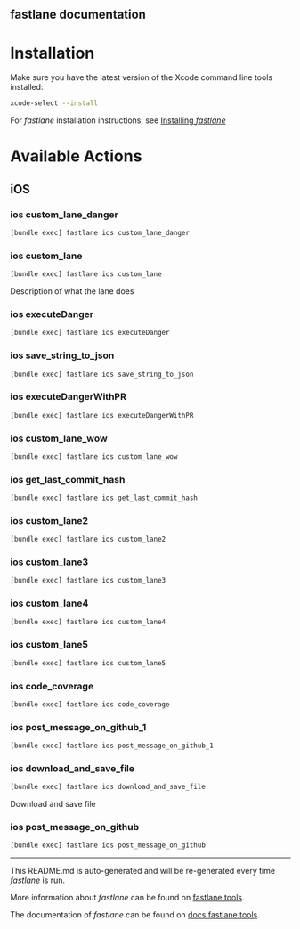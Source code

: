 fastlane documentation
----

# Installation

Make sure you have the latest version of the Xcode command line tools installed:

```sh
xcode-select --install
```

For _fastlane_ installation instructions, see [Installing _fastlane_](https://docs.fastlane.tools/#installing-fastlane)

# Available Actions

## iOS

### ios custom_lane_danger

```sh
[bundle exec] fastlane ios custom_lane_danger
```



### ios custom_lane

```sh
[bundle exec] fastlane ios custom_lane
```

Description of what the lane does

### ios executeDanger

```sh
[bundle exec] fastlane ios executeDanger
```



### ios save_string_to_json

```sh
[bundle exec] fastlane ios save_string_to_json
```



### ios executeDangerWithPR

```sh
[bundle exec] fastlane ios executeDangerWithPR
```



### ios custom_lane_wow

```sh
[bundle exec] fastlane ios custom_lane_wow
```



### ios get_last_commit_hash

```sh
[bundle exec] fastlane ios get_last_commit_hash
```



### ios custom_lane2

```sh
[bundle exec] fastlane ios custom_lane2
```



### ios custom_lane3

```sh
[bundle exec] fastlane ios custom_lane3
```



### ios custom_lane4

```sh
[bundle exec] fastlane ios custom_lane4
```



### ios custom_lane5

```sh
[bundle exec] fastlane ios custom_lane5
```



### ios code_coverage

```sh
[bundle exec] fastlane ios code_coverage
```



### ios post_message_on_github_1

```sh
[bundle exec] fastlane ios post_message_on_github_1
```



### ios download_and_save_file

```sh
[bundle exec] fastlane ios download_and_save_file
```

Download and save file

### ios post_message_on_github

```sh
[bundle exec] fastlane ios post_message_on_github
```



----

This README.md is auto-generated and will be re-generated every time [_fastlane_](https://fastlane.tools) is run.

More information about _fastlane_ can be found on [fastlane.tools](https://fastlane.tools).

The documentation of _fastlane_ can be found on [docs.fastlane.tools](https://docs.fastlane.tools).
